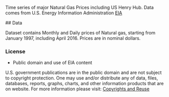 Time series of major Natural Gas Prices including US Henry Hub. Data comes from U.S. Energy Information Administration [EIA](http://www.eia.gov/)

## Data

Dataset contains Monthly and Daily prices of Natural gas, starting from January 1997, including April 2016. Prices are in nominal dollars.

### License

* Public domain and use of EIA content

U.S. government publications are in the public domain and are not subject to copyright protection. One may use and/or distribute any of data, 
files, databases, reports, graphs, charts, and other information products that are on website. 
For more information please visit: [Copyrights and Reuse](http://www.eia.gov/about/copyrights_reuse.cfm)

